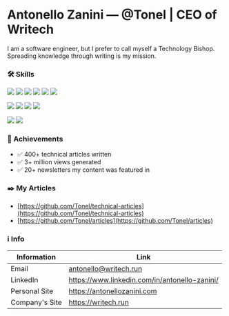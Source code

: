 # Antonello Zanini — @Tonel | CEO of Writech
I am a software engineer, but I prefer to call myself a Technology Bishop.
Spreading knowledge through writing is my mission.

### 🛠️ Skills
![](https://img.shields.io/badge/Language-JavaScript-informational?style=flat&logo=javascript&logoColor=white&color=0366d6)
![](https://img.shields.io/badge/Language-TypeScript-informational?style=flat&logo=javascript&logoColor=white&color=0366d6)
![](https://img.shields.io/badge/Language-Java-informational?style=flat&logo=java&logoColor=white&color=0366d6)
![](https://img.shields.io/badge/Language-Kotlin-informational?style=flat&logo=kotlin&logoColor=white&color=0366d6)
![](https://img.shields.io/badge/Language-Python-informational?style=flat&logo=python&logoColor=white&color=0366d6)
![](https://img.shields.io/badge/Language-Go-informational?style=flat&logo=go&logoColor=white&color=0366d6)

![](https://img.shields.io/badge/Library-React-informational?style=flat&logo=react&logoColor=white&color=0366d6)
![](https://img.shields.io/badge/Framework-Next.js-informational?style=flat&logo=spring&logoColor=white&color=0366d6)
![](https://img.shields.io/badge/Framework-Spring_Boot-informational?style=flat&logo=spring&logoColor=white&color=0366d6)
![](https://img.shields.io/badge/Framework-Express-informational?style=flat&logo=spring&logoColor=white&color=0366d6)

![](https://img.shields.io/badge/IDE-Visual%20Studio%20Code-informational?style=flat&logo=visual-studio-code&logoColor=white&color=0366d6)
![](https://img.shields.io/badge/Editor-IntelliJ_IDEA-informational?style=flat&logo=intellij-idea&logoColor=white&color=0366d6)

### 🎯 Achievements
- ✅ 400+ technical articles written
- ✅ 3+ million views generated
- ✅ 20+ newsletters my content was featured in

### ✒️ My Articles
- [https://github.com/Tonel/technical-articles](https://github.com/Tonel/technical-articles)
- [https://github.com/Tonel/articles](https://github.com/Tonel/articles)

### ℹ️ Info
| Information | Link |
|-------------------|------|
| Email             | <a href="mailto:antonello@writech.run" title="antonello@writech.run">antonello@writech.run</a> |
| LinkedIn          | <a href="https://www.linkedin.com/in/antonello-zanini/" title="https://www.linkedin.com/in/antonello-zanini/" target="_blank">https://www.linkedin.com/in/antonello-zanini/</a> |
| Personal Site     | <a href="https://antonellozanini.com" title="https://antonellozanini.com" target="_blank">https://antonellozanini.com</a> |
| Company's Site    | <a href="https://writech.run" title="https://writech.run" target="_blank">https://writech.run</a> |
